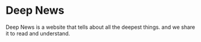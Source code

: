 # Deep News
Deep News is a website that tells about all the deepest things. and we share it to read and understand.
